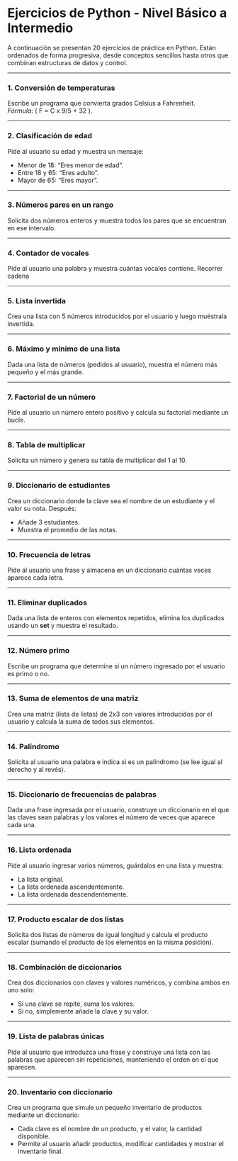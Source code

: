 # Ejercicios de Python - Nivel Básico a Intermedio

A continuación se presentan 20 ejercicios de práctica en Python. Están ordenados de forma progresiva, desde conceptos sencillos hasta otros que combinan estructuras de datos y control.

---

### 1. Conversión de temperaturas

Escribe un programa que convierta grados Celsius a Fahrenheit.  
*Fórmula*: ( F = C x 9/5 + 32 ).

---

### 2. Clasificación de edad

Pide al usuario su edad y muestra un mensaje:

- Menor de 18: “Eres menor de edad”.
- Entre 18 y 65: “Eres adulto”.
- Mayor de 65: “Eres mayor”.

---

### 3. Números pares en un rango

Solicita dos números enteros y muestra todos los pares que se encuentran en ese intervalo.

---

### 4. Contador de vocales

Pide al usuario una palabra y muestra cuántas vocales contiene.
Recorrer cadena

---

### 5. Lista invertida

Crea una lista con 5 números introducidos por el usuario y luego muéstrala invertida.

---

### 6. Máximo y mínimo de una lista

Dada una lista de números (pedidos al usuario), muestra el número más pequeño y el más grande.

---

### 7. Factorial de un número

Pide al usuario un número entero positivo y calcula su factorial mediante un bucle.

---

### 8. Tabla de multiplicar

Solicita un número y genera su tabla de multiplicar del 1 al 10.

---

### 9. Diccionario de estudiantes

Crea un diccionario donde la clave sea el nombre de un estudiante y el valor su nota. Después:

- Añade 3 estudiantes.
- Muestra el promedio de las notas.

---

### 10. Frecuencia de letras

Pide al usuario una frase y almacena en un diccionario cuántas veces aparece cada letra.

---

### 11. Eliminar duplicados

Dada una lista de enteros con elementos repetidos, elimina los duplicados usando un **set** y muestra el resultado.

---

### 12. Número primo

Escribe un programa que determine si un número ingresado por el usuario es primo o no.

---

### 13. Suma de elementos de una matriz

Crea una matriz (lista de listas) de 2x3 con valores introducidos por el usuario y calcula la suma de todos sus elementos.

---

### 14. Palíndromo

Solicita al usuario una palabra e indica si es un palíndromo (se lee igual al derecho y al revés).

---

### 15. Diccionario de frecuencias de palabras

Dada una frase ingresada por el usuario, construye un diccionario en el que las claves sean palabras y los valores el número de veces que aparece cada una.

---

### 16. Lista ordenada

Pide al usuario ingresar varios números, guárdalos en una lista y muestra:

- La lista original.  
- La lista ordenada ascendentemente.  
- La lista ordenada descendentemente.  

---

### 17. Producto escalar de dos listas

Solicita dos listas de números de igual longitud y calcula el producto escalar (sumando el producto de los elementos en la misma posición).

---

### 18. Combinación de diccionarios

Crea dos diccionarios con claves y valores numéricos, y combina ambos en uno solo:

- Si una clave se repite, suma los valores.  
- Si no, simplemente añade la clave y su valor.  

---

### 19. Lista de palabras únicas

Pide al usuario que introduzca una frase y construye una lista con las palabras que aparecen sin repeticiones, manteniendo el orden en el que aparecen.

---

### 20. Inventario con diccionario

Crea un programa que simule un pequeño inventario de productos mediante un diccionario:  

- Cada clave es el nombre de un producto, y el valor, la cantidad disponible.  
- Permite al usuario añadir productos, modificar cantidades y mostrar el inventario final.  

